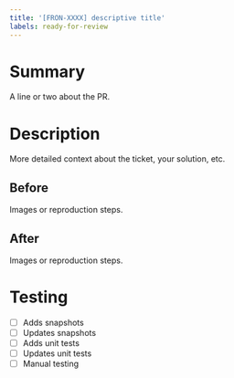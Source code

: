 ```yaml
---
title: '[FRON-XXXX] descriptive title'
labels: ready-for-review
---
```


# Summary

A line or two about the PR.

# Description

More detailed context about the ticket, your solution, etc.

## Before

Images or reproduction steps.

## After

Images or reproduction steps.

# Testing

- [ ] Adds snapshots
- [ ] Updates snapshots
- [ ] Adds unit tests
- [ ] Updates unit tests
- [ ] Manual testing
